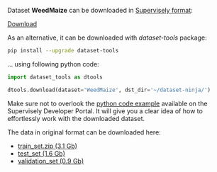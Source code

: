 Dataset **WeedMaize** can be downloaded in [Supervisely format](https://developer.supervisely.com/api-references/supervisely-annotation-json-format):

 [Download](https://assets.supervisely.com/supervisely-supervisely-assets-public/teams_storage/G/X/jI/ZcjATJzh4l65FhHoM1SjbqQVPGRvLRLwaI36ECcWXrQDb0vxs25NbpPcG7ivNC0MGKj3z3eEFYdQlfOCc1eVqXYmsydrdGVETLguvzh6C7FbqySovHuPLa5zFo4T.tar)

As an alternative, it can be downloaded with *dataset-tools* package:
``` bash
pip install --upgrade dataset-tools
```

... using following python code:
``` python
import dataset_tools as dtools

dtools.download(dataset='WeedMaize', dst_dir='~/dataset-ninja/')
```
Make sure not to overlook the [python code example](https://developer.supervisely.com/getting-started/python-sdk-tutorials/iterate-over-a-local-project) available on the Supervisely Developer Portal. It will give you a clear idea of how to effortlessly work with the downloaded dataset.

The data in original format can be downloaded here:

- [train_set.zip (3.1 Gb)](https://zenodo.org/record/5106795/files/train_set.zip?download=1)
- [test_set (1.6 Gb)](https://zenodo.org/record/5106795/files/test_set.zip?download=1)
- [validation_set (0.9 Gb)](https://zenodo.org/record/5106795/files/validation_set.zip?download=1)
